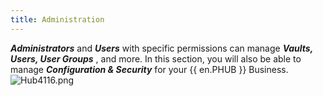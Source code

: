 ```yaml
---
title: Administration
---
```

***Administrators*** and ***Users*** with specific permissions can manage ***Vaults, Users, User Groups*** , ***&#32;*** and more. In this section, you will also be able to manage ***Configuration &amp; Security*** for your {{ en.PHUB }} Business.  
![Hub4116.png](/img/en/hub/Hub4116.png) 